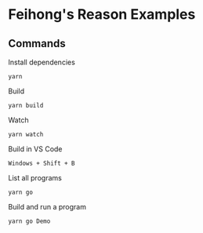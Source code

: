 # Feihong's Reason Examples

## Commands

Install dependencies

    yarn

Build

    yarn build

Watch

    yarn watch

Build in VS Code

    Windows + Shift + B

List all programs

    yarn go

Build and run a program

    yarn go Demo
